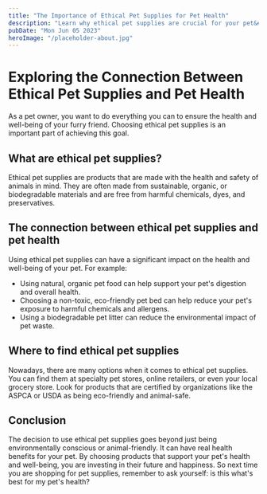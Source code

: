 ```yaml
---
title: "The Importance of Ethical Pet Supplies for Pet Health"
description: "Learn why ethical pet supplies are crucial for your pet&#39;s health and well-being. Discover the connection between ethical pet supplies and a happier, healthier pet!"
pubDate: "Mon Jun 05 2023"
heroImage: "/placeholder-about.jpg"
---
```


# Exploring the Connection Between Ethical Pet Supplies and Pet Health

As a pet owner, you want to do everything you can to ensure the health and well-being of your furry friend. Choosing ethical pet supplies is an important part of achieving this goal.

## What are ethical pet supplies?

Ethical pet supplies are products that are made with the health and safety of animals in mind. They are often made from sustainable, organic, or biodegradable materials and are free from harmful chemicals, dyes, and preservatives.

## The connection between ethical pet supplies and pet health

Using ethical pet supplies can have a significant impact on the health and well-being of your pet. For example:

- Using natural, organic pet food can help support your pet&#39;s digestion and overall health.
- Choosing a non-toxic, eco-friendly pet bed can help reduce your pet&#39;s exposure to harmful chemicals and allergens.
- Using a biodegradable pet litter can reduce the environmental impact of pet waste.

## Where to find ethical pet supplies

Nowadays, there are many options when it comes to ethical pet supplies. You can find them at specialty pet stores, online retailers, or even your local grocery store. Look for products that are certified by organizations like the ASPCA or USDA as being eco-friendly and animal-safe.

## Conclusion

The decision to use ethical pet supplies goes beyond just being environmentally conscious or animal-friendly. It can have real health benefits for your pet. By choosing products that support your pet&#39;s health and well-being, you are investing in their future and happiness. So next time you are shopping for pet supplies, remember to ask yourself: is this what&#39;s best for my pet&#39;s health?